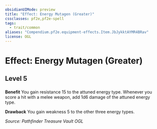 ```yaml
---
obsidianUIMode: preview
title: "Effect: Energy Mutagen (Greater)"
cssclasses: pf2e,pf2e-spell
tags:
  - trait/common
aliases: "Compendium.pf2e.equipment-effects.Item.JbJykktAYMR4BRav"
license: OGL
---
```

# Effect: Energy Mutagen (Greater)
## Level 5
### 






**Benefit** You gain resistance 15 to the attuned energy type. Whenever you score a hit with a melee weapon, add 1d6 damage of the attuned energy type.

**Drawback** You gain weakness 5 to the other three energy types.

*Source: Pathfinder Treasure Vault*
*OGL*